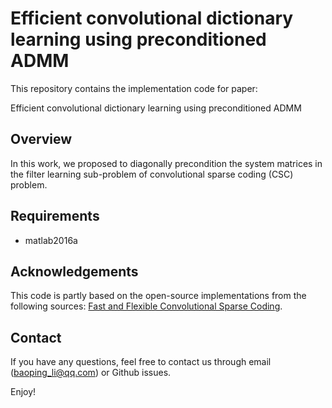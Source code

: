 # Efficient convolutional dictionary learning using preconditioned ADMM

This repository contains the implementation code for paper:

Efficient convolutional dictionary learning using preconditioned ADMM

## Overview

In this work, we proposed to diagonally precondition the system matrices in the filter learning sub-problem of convolutional sparse coding (CSC) problem. 

## Requirements

- matlab2016a

## Acknowledgements

This code is partly based on the open-source implementations from the following sources: [Fast and Flexible Convolutional Sparse Coding](https://github.com/baopingli/FFCSC2015).

## Contact

If you have any questions, feel free to contact us through email (baoping_li@qq.com) or Github issues.

Enjoy!

